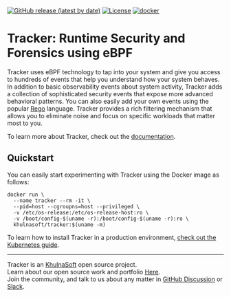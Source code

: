 [![GitHub release (latest by date)](https://img.shields.io/github/v/release/khulnasoft-lab/tracker)](https://github.com/khulnasoft-lab/tracker/releases)
[![License](https://img.shields.io/github/license/khulnasoft-lab/tracker)](https://github.com/khulnasoft-lab/tracker/blob/main/LICENSE)
[![docker](https://badgen.net/docker/pulls/khulnasoft/tracker)](https://hub.docker.com/r/khulnasoft/tracker)

# Tracker: Runtime Security and Forensics using eBPF

Tracker uses eBPF technology to tap into your system and give you access to hundreds of events that help you understand how your system behaves.
In addition to basic observability events about system activity, Tracker adds a collection of sophisticated security events that expose more advanced behavioral patterns. You can also easily add your own events using the popular [Rego](https://www.openpolicyagent.org/docs/latest/policy-language/) language.
Tracker provides a rich filtering mechanism that allows you to eliminate noise and focus on specific workloads that matter most to you.

To learn more about Tracker, check out the [documentation](https://khulnasoft-lab.github.io/tracker).

## Quickstart

You can easily start experimenting with Tracker using the Docker image as follows:

```console
docker run \
  --name tracker --rm -it \
  --pid=host --cgroupns=host --privileged \
  -v /etc/os-release:/etc/os-release-host:ro \
  -v /boot/config-$(uname -r):/boot/config-$(uname -r):ro \
  khulnasoft/tracker:$(uname -m)
```

To learn how to install Tracker in a production environment, [check out the Kubernetes guide](https://khulnasoft-lab.github.io/tracker/latest/getting-started/kubernetes-quickstart).

---

Tracker is an [KhulnaSoft](https://khulnasoft.com) open source project.  
Learn about our open source work and portfolio [Here](https://www.khulnasoft.com/products/open-source-projects/).  
Join the community, and talk to us about any matter in [GitHub Discussion](https://github.com/khulnasoft-lab/tracker/discussions) or [Slack](https://slack.khulnasoft.com).  
